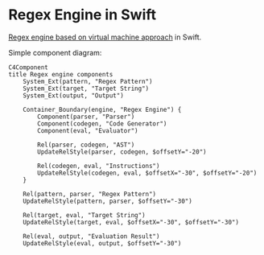 # Regex Engine in Swift

[Regex engine based on virtual machine approach](https://swtch.com/~rsc/regexp/regexp2.html) in Swift.

Simple component diagram:

```mermaid
C4Component
title Regex engine components
    System_Ext(pattern, "Regex Pattern")
    System_Ext(target, "Target String")
    System_Ext(output, "Output")

    Container_Boundary(engine, "Regex Engine") {
        Component(parser, "Parser")
        Component(codegen, "Code Generator")
        Component(eval, "Evaluator")

        Rel(parser, codegen, "AST")
        UpdateRelStyle(parser, codegen, $offsetY="-20")

        Rel(codegen, eval, "Instructions")
        UpdateRelStyle(codegen, eval, $offsetX="-30", $offsetY="-20")
    }

    Rel(pattern, parser, "Regex Pattern")
    UpdateRelStyle(pattern, parser, $offsetY="-30")

    Rel(target, eval, "Target String")
    UpdateRelStyle(target, eval, $offsetX="-30", $offsetY="-30")

    Rel(eval, output, "Evaluation Result")
    UpdateRelStyle(eval, output, $offsetY="-30")

```
